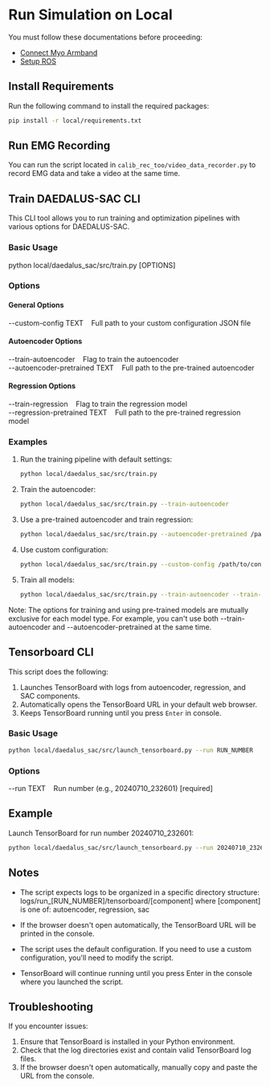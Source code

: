 # Run Simulation on Local

You must follow these documentations before proceeding:

- [Connect Myo Armband](../docs/local/connect_myo_armband.md)
- [Setup ROS](../docs/local/setup_ros.md)

## Install Requirements

Run the following command to install the required packages:

```bash
pip install -r local/requirements.txt
```

## Run EMG Recording

You can run the script located in `calib_rec_too/video_data_recorder.py` to record EMG data and take a video at the same time.

## Train DAEDALUS-SAC CLI

This CLI tool allows you to run training and optimization pipelines with various options for DAEDALUS-SAC.

### Basic Usage

python local/daedalus_sac/src/train.py [OPTIONS]

### Options

#### General Options

--custom-config TEXT&nbsp;&nbsp;&nbsp;&nbsp;Full path to your custom configuration JSON file

#### Autoencoder Options

--train-autoencoder&nbsp;&nbsp;&nbsp;&nbsp;Flag to train the autoencoder<br>
--autoencoder-pretrained TEXT&nbsp;&nbsp;&nbsp;&nbsp;Full path to the pre-trained autoencoder

#### Regression Options

--train-regression&nbsp;&nbsp;&nbsp;&nbsp;Flag to train the regression model<br>
--regression-pretrained TEXT&nbsp;&nbsp;&nbsp;&nbsp;Full path to the pre-trained regression model

### Examples

1. Run the training pipeline with default settings:

   ```bash
   python local/daedalus_sac/src/train.py
   ```

2. Train the autoencoder:

   ```bash
   python local/daedalus_sac/src/train.py --train-autoencoder
   ```

3. Use a pre-trained autoencoder and train regression:

   ```bash
   python local/daedalus_sac/src/train.py --autoencoder-pretrained /path/to/autoencoder --train-regression
   ```

4. Use custom configuration:

   ```bash
   python local/daedalus_sac/src/train.py --custom-config /path/to/config.json
   ```

5. Train all models:

   ```bash
   python local/daedalus_sac/src/train.py --train-autoencoder --train-regression
   ```

Note: The options for training and using pre-trained models are mutually exclusive for each model type. For example, you can't use both --train-autoencoder and --autoencoder-pretrained at the same time.

## Tensorboard CLI

This script does the following:

1. Launches TensorBoard with logs from autoencoder, regression, and SAC components.
2. Automatically opens the TensorBoard URL in your default web browser.
3. Keeps TensorBoard running until you press `Enter` in console.

### Basic Usage

   ```bash
   python local/daedalus_sac/src/launch_tensorboard.py --run RUN_NUMBER
   ```

### Options

--run TEXT&nbsp;&nbsp;&nbsp;&nbsp;Run number (e.g., 20240710_232601) [required]

## Example

Launch TensorBoard for run number 20240710_232601:

   ```bash
   python local/daedalus_sac/src/launch_tensorboard.py --run 20240710_232601
   ```

## Notes

- The script expects logs to be organized in a specific directory structure:
  logs/run_[RUN_NUMBER]/tensorboard/[component]
  where [component] is one of: autoencoder, regression, sac

- If the browser doesn't open automatically, the TensorBoard URL will be printed in the console.

- The script uses the default configuration. If you need to use a custom configuration, you'll need to modify the script.

- TensorBoard will continue running until you press Enter in the console where you launched the script.

## Troubleshooting

If you encounter issues:

1. Ensure that TensorBoard is installed in your Python environment.
2. Check that the log directories exist and contain valid TensorBoard log files.
3. If the browser doesn't open automatically, manually copy and paste the URL from the console.
